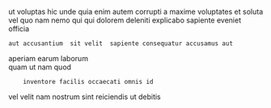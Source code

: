 <!--
title: Seamless bandwidth-monitored interface
author: Meaghan
date: 2015-05-13-0254
link: 2015-05-13-0254-seamless-bandwidth-monitored-interface
tags: [Ember,SVG,Technology,free]
-->

 ut  voluptas hic unde 
quia enim   autem corrupti a maxime
voluptates  et  soluta vel quo nam nemo
qui qui dolorem deleniti explicabo
sapiente  eveniet officia
 	aut accusantium  sit velit  sapiente consequatur accusamus aut
aperiam earum laborum  
quam ut nam quod
 	    inventore facilis occaecati omnis id
 vel   velit nam nostrum sint
reiciendis ut debitis